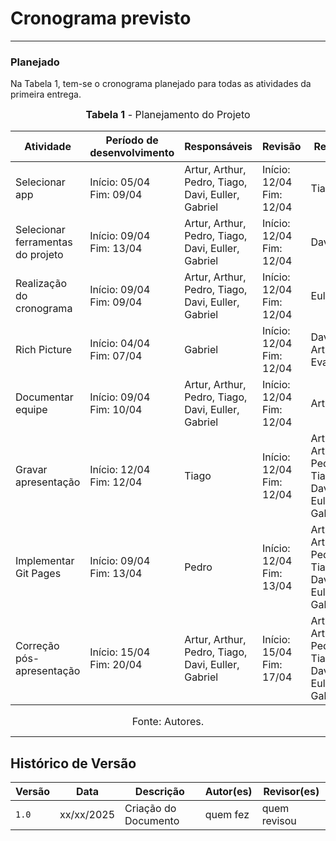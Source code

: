 # Cronograma previsto
---
### Planejado
Na Tabela 1, tem-se o cronograma planejado para todas as atividades da primeira entrega.

<font size="3"><p style="text-align: center"><b>Tabela 1</b> - Planejamento do Projeto</p></font>

| Atividade                         | Período de desenvolvimento     | Responsáveis                                      | Revisão                     | Revisores                                      |
|----------------------------------|--------------------------------|--------------------------------------------------|-----------------------------|------------------------------------------------|
| Selecionar app                   | Início: 05/04 <br>Fim: 09/04   | Artur, Arthur, Pedro, Tiago, Davi, Euller, Gabriel | Início: 12/04 <br>Fim: 12/04 | Tiago                                          |
| Selecionar ferramentas do projeto| Início: 09/04 <br>Fim: 13/04   | Artur, Arthur, Pedro, Tiago, Davi, Euller, Gabriel | Início: 12/04 <br>Fim: 12/04 | Davi                                           |
| Realização do cronograma         | Início: 09/04 <br>Fim: 09/04   | Artur, Arthur, Pedro, Tiago, Davi, Euller, Gabriel | Início: 12/04 <br>Fim: 12/04 | Euller                                         |
| Rich Picture                     | Início: 04/04 <br>Fim: 07/04   | Gabriel                                           | Início: 12/04 <br>Fim: 12/04 | Davi, Arthur Evangelista                      |
| Documentar equipe                | Início: 09/04 <br>Fim: 10/04   | Artur, Arthur, Pedro, Tiago, Davi, Euller, Gabriel | Início: 12/04 <br>Fim: 12/04 | Arthur                                         |
| Gravar apresentação              | Início: 12/04 <br>Fim: 12/04   | Tiago                                             | Início: 12/04 <br>Fim: 12/04 | Artur, Arthur, Pedro, Tiago, Davi, Euller, Gabriel |
| Implementar Git Pages            | Início: 09/04 <br>Fim: 13/04   | Pedro                                             | Início: 12/04 <br>Fim: 13/04 | Artur, Arthur, Pedro, Tiago, Davi, Euller, Gabriel |
| Correção pós-apresentação        | Início: 15/04 <br>Fim: 20/04   | Artur, Arthur, Pedro, Tiago, Davi, Euller, Gabriel | Início: 15/04 <br>Fim: 17/04 | Artur, Arthur, Pedro, Tiago, Davi, Euller, Gabriel |

<font size="3"><p style="text-align: center">Fonte: Autores.</p></font>


---
## Histórico de Versão

| Versão | Data          | Descrição                          | Autor(es)     |  Revisor(es)  |
| ------ | ------------- | ---------------------------------- | ------------- | ------------- |
| `1.0`  |  xx/xx/2025 |  Criação do Documento | quem fez  | quem revisou |
